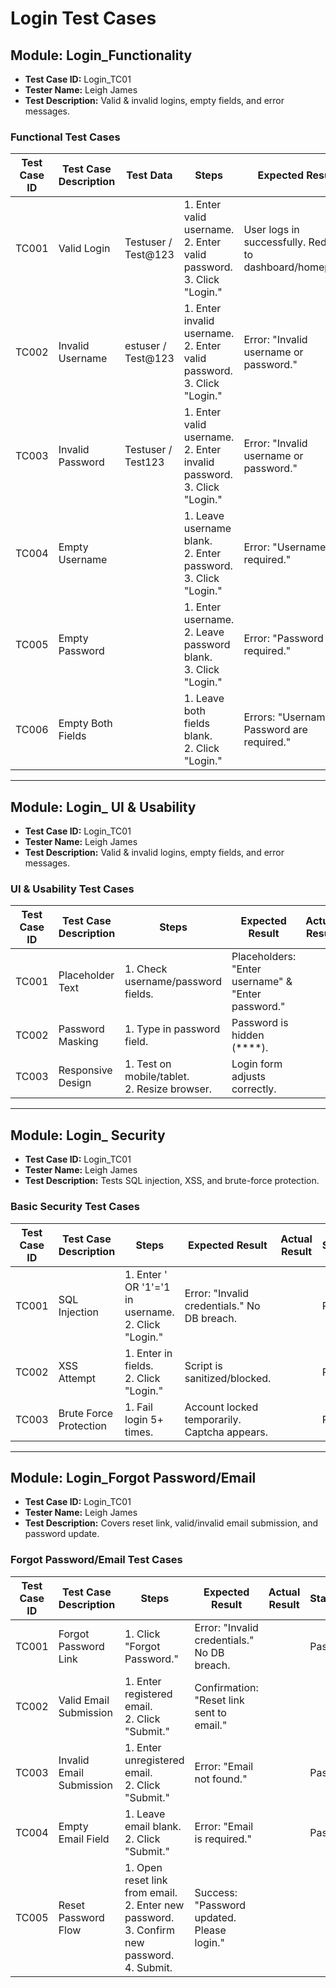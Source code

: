 # Login Test Cases

## Module: Login_Functionality
- **Test Case ID:** Login_TC01  
- **Tester Name:** Leigh James  
- **Test Description:** Valid & invalid logins, empty fields, and error messages.  

### Functional Test Cases

| Test Case ID | Test Case Description       | Test Data          | Steps                                                                 | Expected Result                                  | Actual Result | Status |
|--------------|----------------------------|--------------------|-----------------------------------------------------------------------|--------------------------------------------------|---------------|--------|
| TC001        | Valid Login                | Testuser / Test@123 | 1. Enter valid username.<br>2. Enter valid password.<br>3. Click "Login." | User logs in successfully. Redirect to dashboard/homepage. |               | Pass   |
| TC002        | Invalid Username           | estuser / Test@123  | 1. Enter invalid username.<br>2. Enter valid password.<br>3. Click "Login." | Error: "Invalid username or password."           |               | Pass   |
| TC003        | Invalid Password           | Testuser / Test123  | 1. Enter valid username.<br>2. Enter invalid password.<br>3. Click "Login." | Error: "Invalid username or password."           |               | Pass   |
| TC004        | Empty Username             |                    | 1. Leave username blank.<br>2. Enter password.<br>3. Click "Login."  | Error: "Username is required."                   |               |        |
| TC005        | Empty Password             |                    | 1. Enter username.<br>2. Leave password blank.<br>3. Click "Login."  | Error: "Password is required."                   |               |        |
| TC006        | Empty Both Fields          |                    | 1. Leave both fields blank.<br>2. Click "Login."                     | Errors: "Username & Password are required."      |               |        |

---

## Module: Login_ UI & Usability
- **Test Case ID:** Login_TC01  
- **Tester Name:** Leigh James  
- **Test Description:** Valid & invalid logins, empty fields, and error messages.  

### UI & Usability Test Cases

| Test Case ID | Test Case Description       | Steps                                                                 | Expected Result                                  | Actual Result | Status |
|--------------|----------------------------|-----------------------------------------------------------------------|--------------------------------------------------|---------------|--------|
| TC001        | Placeholder Text           | 1. Check username/password fields.                                   | Placeholders: "Enter username" & "Enter password." |               | Pass   |
| TC002        | Password Masking           | 1. Type in password field.                                           | Password is hidden (****).                       |               | Pass   |
| TC003        | Responsive Design          | 1. Test on mobile/tablet.<br>2. Resize browser.                      | Login form adjusts correctly.                    |               | Pass   |

---

## Module: Login_ Security
- **Test Case ID:** Login_TC01  
- **Tester Name:** Leigh James  
- **Test Description:** Tests SQL injection, XSS, and brute-force protection.  

### Basic Security Test Cases

| Test Case ID | Test Case Description       | Steps                                                                 | Expected Result                                  | Actual Result | Status |
|--------------|----------------------------|-----------------------------------------------------------------------|--------------------------------------------------|---------------|--------|
| TC001        | SQL Injection              | 1. Enter ' OR '1'='1 in username.<br>2. Click "Login."               | Error: "Invalid credentials." No DB breach.      |               | Pass   |
| TC002        | XSS Attempt                | 1. Enter <script>alert('XSS')</script> in fields.<br>2. Click "Login." | Script is sanitized/blocked.                     |               | Pass   |
| TC003        | Brute Force Protection     | 1. Fail login 5+ times.                                              | Account locked temporarily. Captcha appears.     |               | Pass   |

---

## Module: Login_Forgot Password/Email
- **Test Case ID:** Login_TC01  
- **Tester Name:** Leigh James  
- **Test Description:** Covers reset link, valid/invalid email submission, and password update.  

### Forgot Password/Email Test Cases

| Test Case ID | Test Case Description       | Steps                                                                 | Expected Result                                  | Actual Result | Status |
|--------------|----------------------------|-----------------------------------------------------------------------|--------------------------------------------------|---------------|--------|
| TC001        | Forgot Password Link       | 1. Click "Forgot Password."                                          | Error: "Invalid credentials." No DB breach.      |               | Pass   |
| TC002        | Valid Email Submission     | 1. Enter registered email.<br>2. Click "Submit."                     | Confirmation: "Reset link sent to email."        |               |        |
| TC003        | Invalid Email Submission   | 1. Enter unregistered email.<br>2. Click "Submit."                   | Error: "Email not found."                        |               | Pass   |
| TC004        | Empty Email Field          | 1. Leave email blank.<br>2. Click "Submit."                          | Error: "Email is required."                      |               | Pass   |
| TC005        | Reset Password Flow        | 1. Open reset link from email.<br>2. Enter new password.<br>3. Confirm new password.<br>4. Submit. | Success: "Password updated. Please login." |               |        |